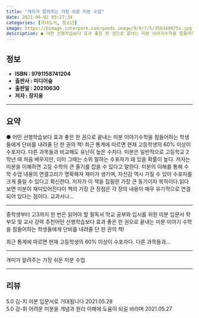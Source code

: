 ```yaml
---
title: "개미가 알려주는 가장 쉬운 미분 수업"
date: 2021-06-02 05:27:34
categories: [국내도서, 청소년]
image: https://bimage.interpark.com/goods_image/9/9/7/5/350349975s.jpg
description: ● 어떤 선행학습보다 효과 좋은 한 권으로 끝내는 미분 이야기수학을 힘들어하는 학생들에게 단비를 내려줄 단 한 권의 책! 최근 통계에 따르면 현재 고등학생의 60% 이상이 수포자다. 다른 과목들과 비교해도 유난히 높은 수치다. 미분은 일반적으로 고등학교 2학년 때 처음 배우지만, 이미
---
```


## **정보**

- **ISBN : 9791158741204**
- **출판사 : 미디어숲**
- **출판일 : 20210630**
- **저자 : 장지웅**

------



## **요약**

●  어떤 선행학습보다 효과 좋은 한 권으로 끝내는 미분 이야기수학을 힘들어하는 학생들에게 단비를 내려줄 단 한 권의 책! 최근 통계에 따르면 현재 고등학생의 60% 이상이 수포자다. 다른 과목들과 비교해도 유난히 높은 수치다. 미분은 일반적으로 고등학교 2학년 때 처음 배우지만, 이미 그때는 소위 말하는 수포자가 돼 있을 확률이 높다. 저자는 미분을 이해하면 고등 수학의 큰 줄기를 잡을 수 있다고 말한다. 미분의 이해를 통해 수학 수업 내용의 연결고리가 명확해져 재미가 생기며, 자신감 역시 가질 수 있어 수포자를 크게 줄일 수 있다고 확신한다. 저자가 이 책을 집필한 가장 큰 동기이자 목적이다.읽다 보면 미분이 재미있어진다이 책의 가장 큰 장점은 각 장의 내용이 매우 유기적으로 연결되어 있다는 점이다. 교과서나...

------

중학생부터 고3까지 한 번은 읽어야 할 필독서
학교 공부와 입시를 위한 미분 입문서
학부모 및 교사 강력 추천어떤 선행학습보다 효과 좋은 한 권으로 끝내는 미분 이야기
수학을 힘들어하는 학생들에게 단비를 내려줄 단 한 권의 책! 

최근 통계에 따르면 현재 고등학생의 60% 이상이 수포자다. 다른 과목들과... 

------


개미가 알려주는 가장 쉬운 미분 수업 

------


## **리뷰** 

5.0 김-지 미분 입문서로 기대됩니다 2021.05.28 <br/>5.0 강-휘 어려운 미분을 개념과 원리 이해에 도움이 되길 바라며 2021.05.27 <br/>